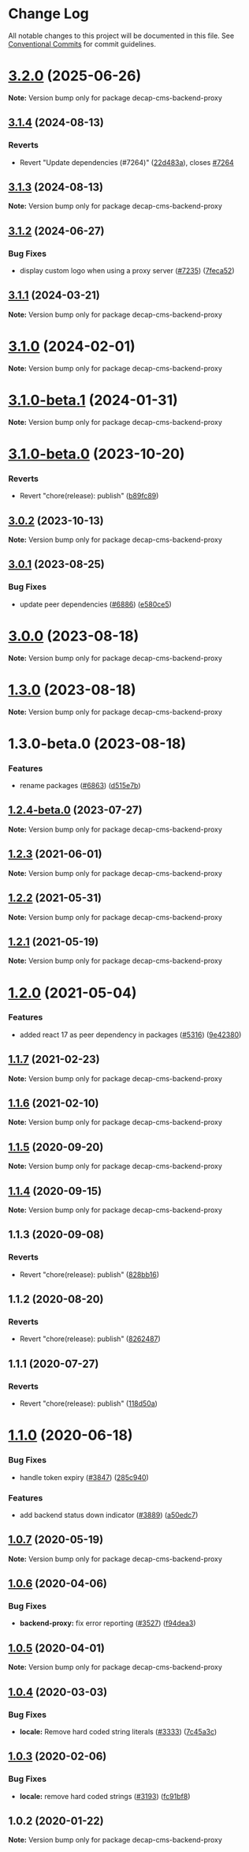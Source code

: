 # Change Log

All notable changes to this project will be documented in this file.
See [Conventional Commits](https://conventionalcommits.org) for commit guidelines.

# [3.2.0](https://github.com/decaporg/decap-cms/compare/decap-cms-backend-proxy@3.1.4...decap-cms-backend-proxy@3.2.0) (2025-06-26)

**Note:** Version bump only for package decap-cms-backend-proxy

## [3.1.4](https://github.com/decaporg/decap-cms/compare/decap-cms-backend-proxy@3.1.3...decap-cms-backend-proxy@3.1.4) (2024-08-13)

### Reverts

- Revert "Update dependencies (#7264)" ([22d483a](https://github.com/decaporg/decap-cms/commit/22d483a5b0c654071ae05735ac4f49abdc13d38c)), closes [#7264](https://github.com/decaporg/decap-cms/issues/7264)

## [3.1.3](https://github.com/decaporg/decap-cms/compare/decap-cms-backend-proxy@3.1.2...decap-cms-backend-proxy@3.1.3) (2024-08-13)

**Note:** Version bump only for package decap-cms-backend-proxy

## [3.1.2](https://github.com/decaporg/decap-cms/compare/decap-cms-backend-proxy@3.1.1...decap-cms-backend-proxy@3.1.2) (2024-06-27)

### Bug Fixes

- display custom logo when using a proxy server ([#7235](https://github.com/decaporg/decap-cms/issues/7235)) ([7feca52](https://github.com/decaporg/decap-cms/commit/7feca52605315a764dfbe1b65c6782a644191dd4))

## [3.1.1](https://github.com/decaporg/decap-cms/compare/decap-cms-backend-proxy@3.1.0-beta.1...decap-cms-backend-proxy@3.1.1) (2024-03-21)

**Note:** Version bump only for package decap-cms-backend-proxy

# [3.1.0](https://github.com/decaporg/decap-cms/compare/decap-cms-backend-proxy@3.1.0-beta.1...decap-cms-backend-proxy@3.1.0) (2024-02-01)

**Note:** Version bump only for package decap-cms-backend-proxy

# [3.1.0-beta.1](https://github.com/decaporg/decap-cms/compare/decap-cms-backend-proxy@3.1.0-beta.0...decap-cms-backend-proxy@3.1.0-beta.1) (2024-01-31)

**Note:** Version bump only for package decap-cms-backend-proxy

# [3.1.0-beta.0](https://github.com/decaporg/decap-cms/compare/decap-cms-backend-proxy@3.1.0...decap-cms-backend-proxy@3.1.0-beta.0) (2023-10-20)

### Reverts

- Revert "chore(release): publish" ([b89fc89](https://github.com/decaporg/decap-cms/commit/b89fc894dfbb5f4136b2e5427fd25a29378a58c6))

## [3.0.2](https://github.com/decaporg/decap-cms/compare/decap-cms-backend-proxy@3.0.1...decap-cms-backend-proxy@3.0.2) (2023-10-13)

**Note:** Version bump only for package decap-cms-backend-proxy

## [3.0.1](https://github.com/decaporg/decap-cms/compare/decap-cms-backend-proxy@3.0.0...decap-cms-backend-proxy@3.0.1) (2023-08-25)

### Bug Fixes

- update peer dependencies ([#6886](https://github.com/decaporg/decap-cms/issues/6886)) ([e580ce5](https://github.com/decaporg/decap-cms/commit/e580ce52ce5f80fa040e8fbcab7fed0744f4f695))

# [3.0.0](https://github.com/decaporg/decap-cms/compare/decap-cms-backend-proxy@1.3.0...decap-cms-backend-proxy@3.0.0) (2023-08-18)

**Note:** Version bump only for package decap-cms-backend-proxy

# [1.3.0](https://github.com/decaporg/decap-cms/compare/decap-cms-backend-proxy@1.3.0-beta.0...decap-cms-backend-proxy@1.3.0) (2023-08-18)

**Note:** Version bump only for package decap-cms-backend-proxy

# 1.3.0-beta.0 (2023-08-18)

### Features

- rename packages ([#6863](https://github.com/decaporg/decap-cms/issues/6863)) ([d515e7b](https://github.com/decaporg/decap-cms/commit/d515e7bd33216a775d96887b08c4f7b1962941bb))

## [1.2.4-beta.0](https://github.com/decaporg/decap-cms/compare/decap-cms-backend-proxy@1.2.3...decap-cms-backend-proxy@1.2.4-beta.0) (2023-07-27)

**Note:** Version bump only for package decap-cms-backend-proxy

## [1.2.3](https://github.com/decaporg/decap-cms/tree/main/packages/decap-cms-backend-proxy/compare/decap-cms-backend-proxy@1.2.2...decap-cms-backend-proxy@1.2.3) (2021-06-01)

**Note:** Version bump only for package decap-cms-backend-proxy

## [1.2.2](https://github.com/decaporg/decap-cms/tree/main/packages/decap-cms-backend-proxy/compare/decap-cms-backend-proxy@1.2.1...decap-cms-backend-proxy@1.2.2) (2021-05-31)

**Note:** Version bump only for package decap-cms-backend-proxy

## [1.2.1](https://github.com/decaporg/decap-cms/tree/main/packages/decap-cms-backend-proxy/compare/decap-cms-backend-proxy@1.2.0...decap-cms-backend-proxy@1.2.1) (2021-05-19)

**Note:** Version bump only for package decap-cms-backend-proxy

# [1.2.0](https://github.com/decaporg/decap-cms/tree/main/packages/decap-cms-backend-proxy/compare/decap-cms-backend-proxy@1.1.7...decap-cms-backend-proxy@1.2.0) (2021-05-04)

### Features

- added react 17 as peer dependency in packages ([#5316](https://github.com/decaporg/decap-cms/tree/main/packages/decap-cms-backend-proxy/issues/5316)) ([9e42380](https://github.com/decaporg/decap-cms/tree/main/packages/decap-cms-backend-proxy/commit/9e423805707321396eec137f5b732a5b07a0dd3f))

## [1.1.7](https://github.com/decaporg/decap-cms/tree/main/packages/decap-cms-backend-proxy/compare/decap-cms-backend-proxy@1.1.6...decap-cms-backend-proxy@1.1.7) (2021-02-23)

**Note:** Version bump only for package decap-cms-backend-proxy

## [1.1.6](https://github.com/decaporg/decap-cms/tree/main/packages/decap-cms-backend-proxy/compare/decap-cms-backend-proxy@1.1.5...decap-cms-backend-proxy@1.1.6) (2021-02-10)

**Note:** Version bump only for package decap-cms-backend-proxy

## [1.1.5](https://github.com/decaporg/decap-cms/tree/main/packages/decap-cms-backend-proxy/compare/decap-cms-backend-proxy@1.1.4...decap-cms-backend-proxy@1.1.5) (2020-09-20)

**Note:** Version bump only for package decap-cms-backend-proxy

## [1.1.4](https://github.com/decaporg/decap-cms/tree/main/packages/decap-cms-backend-proxy/compare/decap-cms-backend-proxy@1.1.3...decap-cms-backend-proxy@1.1.4) (2020-09-15)

**Note:** Version bump only for package decap-cms-backend-proxy

## 1.1.3 (2020-09-08)

### Reverts

- Revert "chore(release): publish" ([828bb16](https://github.com/decaporg/decap-cms/tree/main/packages/decap-cms-backend-proxy/commit/828bb16415b8c22a34caa19c50c38b24ffe9ceae))

## 1.1.2 (2020-08-20)

### Reverts

- Revert "chore(release): publish" ([8262487](https://github.com/decaporg/decap-cms/tree/main/packages/decap-cms-backend-proxy/commit/82624879ccbcb16610090041db28f00714d924c8))

## 1.1.1 (2020-07-27)

### Reverts

- Revert "chore(release): publish" ([118d50a](https://github.com/decaporg/decap-cms/tree/main/packages/decap-cms-backend-proxy/commit/118d50a7a70295f25073e564b5161aa2b9883056))

# [1.1.0](https://github.com/decaporg/decap-cms/tree/main/packages/decap-cms-backend-proxy/compare/decap-cms-backend-proxy@1.0.7...decap-cms-backend-proxy@1.1.0) (2020-06-18)

### Bug Fixes

- handle token expiry ([#3847](https://github.com/decaporg/decap-cms/tree/main/packages/decap-cms-backend-proxy/issues/3847)) ([285c940](https://github.com/decaporg/decap-cms/tree/main/packages/decap-cms-backend-proxy/commit/285c940562548d7bc88de244123ba87ff66fba65))

### Features

- add backend status down indicator ([#3889](https://github.com/decaporg/decap-cms/tree/main/packages/decap-cms-backend-proxy/issues/3889)) ([a50edc7](https://github.com/decaporg/decap-cms/tree/main/packages/decap-cms-backend-proxy/commit/a50edc70553ad6afa1acee6a51996ad226443f8c))

## [1.0.7](https://github.com/decaporg/decap-cms/tree/main/packages/decap-cms-backend-proxy/compare/decap-cms-backend-proxy@1.0.6...decap-cms-backend-proxy@1.0.7) (2020-05-19)

**Note:** Version bump only for package decap-cms-backend-proxy

## [1.0.6](https://github.com/decaporg/decap-cms/tree/main/packages/decap-cms-backend-proxy/compare/decap-cms-backend-proxy@1.0.5...decap-cms-backend-proxy@1.0.6) (2020-04-06)

### Bug Fixes

- **backend-proxy:** fix error reporting ([#3527](https://github.com/decaporg/decap-cms/tree/main/packages/decap-cms-backend-proxy/issues/3527)) ([f94dea3](https://github.com/decaporg/decap-cms/tree/main/packages/decap-cms-backend-proxy/commit/f94dea386ce89f0f92744d0c4196416706999ea0))

## [1.0.5](https://github.com/decaporg/decap-cms/tree/main/packages/decap-cms-backend-proxy/compare/decap-cms-backend-proxy@1.0.4...decap-cms-backend-proxy@1.0.5) (2020-04-01)

**Note:** Version bump only for package decap-cms-backend-proxy

## [1.0.4](https://github.com/decaporg/decap-cms/tree/main/packages/decap-cms-backend-proxy/compare/decap-cms-backend-proxy@1.0.3...decap-cms-backend-proxy@1.0.4) (2020-03-03)

### Bug Fixes

- **locale:** Remove hard coded string literals ([#3333](https://github.com/decaporg/decap-cms/tree/main/packages/decap-cms-backend-proxy/issues/3333)) ([7c45a3c](https://github.com/decaporg/decap-cms/tree/main/packages/decap-cms-backend-proxy/commit/7c45a3cda983be427864a56e58791565eb9232e2))

## [1.0.3](https://github.com/decaporg/decap-cms/tree/main/packages/decap-cms-backend-proxy/compare/decap-cms-backend-proxy@1.0.2...decap-cms-backend-proxy@1.0.3) (2020-02-06)

### Bug Fixes

- **locale:** remove hard coded strings ([#3193](https://github.com/decaporg/decap-cms/tree/main/packages/decap-cms-backend-proxy/issues/3193)) ([fc91bf8](https://github.com/decaporg/decap-cms/tree/main/packages/decap-cms-backend-proxy/commit/fc91bf8781e65ce1dc946363dbb10419a145c66b))

## 1.0.2 (2020-01-22)

**Note:** Version bump only for package decap-cms-backend-proxy
